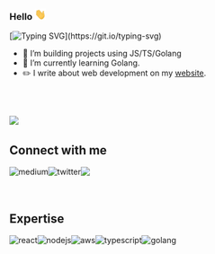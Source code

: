 ### Hello  <img src="https://raw.githubusercontent.com/KevinPatel04/KevinPatel04/master/Hi.gif" width="20px" height="20px" >

<!-- The typing writer can be found here:https://readme-typing-svg.herokuapp.com/demo/-->
[![Typing SVG](https://readme-typing-svg.herokuapp.com?font=Work+Sans&pause=1000&color=1FF741&vCenter=true&multiline=true&repeat=false&width=460&lines=I'm+a+software+developer+from+Nairobi.)](https://git.io/typing-svg)

- 🔭 I’m building projects using JS/TS/Golang 
- 🌱 I’m currently learning Golang.
- ✏️ I write about web development on my [website](https://ajkulundu.com).
<br>

<!-- ![](https://komarev.com/ghpvc/?username=AJ-kulundu) -->

<br>

![](https://github-readme-stats.vercel.app/api?username=AJ-Kulundu&show_icons=true&theme=onedark)

## Connect with me
[<img align="left" alt="medium" src="https://img.shields.io/badge/medium-%2312100E.svg?&style=for-the-badge&logo=medium&logoColor=white" />](https://medium.com/@AJkulundu)
[<img align="left" alt="twitter" src="https://img.shields.io/badge/twitter-%231DA1F2.svg?&style=for-the-badge&logo=twitter&logoColor=white" />](https://twitter.com/AJKulundu)
 [<img src="https://img.shields.io/badge/linkedin-%230077B5.svg?&style=for-the-badge&logo=linkedin&logoColor=white" />](https://www.linkedin.com/in/james-kulundu-480034234/)

<br>

## Expertise

<img align="left" alt="react" src="https://img.shields.io/badge/react%20-%2320232a.svg?&style=for-the-badge&logo=react&logoColor=%2361DAFB" />  <img align="left" alt="nodejs" src="https://img.shields.io/badge/node.js%20-%2343853D.svg?&style=for-the-badge&logo=node.js&logoColor=white" />  <img align="left" alt="aws" src="https://img.shields.io/badge/Amazon%20AWS-%23232F3E?logo=amazon-aws&logoColor=white&style=for-the-badge" /> <img align="left" alt="typescript" src="https://img.shields.io/badge/typescript-%230077B5.svg?&style=for-the-badge&logo=typescript&logoColor=white" /> <img align="left" alt="golang" src="https://img.shields.io/badge/golang-%230077B5.svg?&style=for-the-badge&logo=go&logoColor=yellow" />
<!--
**AJ-Kulundu/AJ-Kulundu** is a ✨ _special_ ✨ repository because its `README.md` (this file) appears on your GitHub profile.

Here are some ideas to get you started:

- 🔭 I’m currently working on ...
- 🌱 I’m currently learning ...
- 👯 I’m looking to collaborate on ...
- 🤔 I’m looking for help with ...
- 💬 Ask me about ...
- 📫 How to reach me: ...
- 😄 Pronouns: ...
- ⚡ Fun fact: ...
-->
